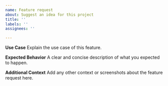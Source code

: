 ```yaml
---
name: Feature request
about: Suggest an idea for this project
title: ''
labels: ''
assignees: ''

---
```


**Use Case**
Explain the use case of this feature.

**Expected Behavior**
A clear and concise description of what you expected to happen.


**Additional Context**
Add any other context or screenshots about the feature request here.
